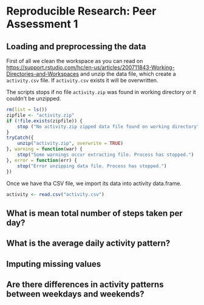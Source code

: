 # Reproducible Research: Peer Assessment 1


## Loading and preprocessing the data

First of all we clean the workspace as you can read on https://support.rstudio.com/hc/en-us/articles/200711843-Working-Directories-and-Workspaces and unzip the data file, which create a ```activity.csv``` file. If ```activity.csv``` exists it will be overwritten.

The scripts stops if no file ```activity.zip``` was found in working directory or it couldn't be unzipped.




```r
rm(list = ls())
zipfile <- "activity.zip"
if (!file.exists(zipfile)) {
    stop ("No activity.zip zipped data file found on working directory")
}
tryCatch({
    unzip("activity.zip", overwrite = TRUE)
}, warning = function(war) {
    stop("Some warnings occur extracting file. Process has stopped.")
}, error = function(err) {
    stop("Error unzipping data file. Process has stopped.")
})
```

Once we have tha CSV file, we import its data into activity data.frame.


```r
activity <- read.csv("activity.csv")
```


## What is mean total number of steps taken per day?



## What is the average daily activity pattern?



## Imputing missing values



## Are there differences in activity patterns between weekdays and weekends?

